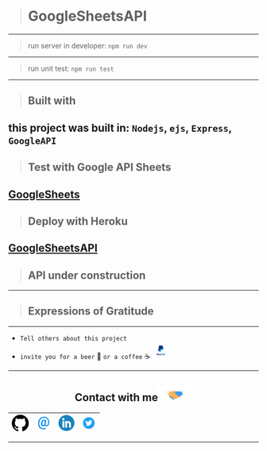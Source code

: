 > # GoogleSheetsAPI
---
> run server in developer: `npm run dev`
---
> run unit test: `npm run test`
---
> ## Built with
this project was built in: `Nodejs`, `ejs`, `Express`, `GoogleAPI`
---
> ## Test with Google API Sheets
[GoogleSheets](https://docs.google.com/spreadsheets/d/1IwI4STY9b5Q5rglBCSQSmJc8rGexfYQvyzdXai-B7i0/edit#gid=0)
---
> ## Deploy with Heroku
[GoogleSheetsAPI](https://test-googlesheetsapi.herokuapp.com/)
---
> ## API under construction

---
> ## Expressions of Gratitude
---
* `Tell others about this project`
* `invite you for a beer` 🍺 `or a coffee` ☕ [<img src="https://github.com/ricardo1470/MEVN/blob/main/src/public/images/paypal.png" alt="Github logo" width="34">](https://paypal.me/ricardo1470?locale.x=es_XC)
---

<div align="center">
<h2>
    Contact with me<img src="https://github.com/ricardo1470/MEVN/blob/main/src/public/images/Handshake.gif"  alt="handshake" height="32px">
</h2>

| [<img src="https://github.com/ricardo1470/MEVN/blob/main/src/public/images/GitHub.png" alt="Github logo" width="34">](https://github.com/ricardo1470/README/blob/master/README.md) | [<img src="https://github.com/ricardo1470/MEVN/blob/main/src/public/images/email.png" alt="email logo" height="32">](mailto:ricardo.alfonso.camayo@gmail.com) | [<img src="https://github.com/ricardo1470/MEVN/blob/main/src/public/images/linkedin-icon.png" alt="Linkedin Logo" width="32">](https://www.linkedin.com/in/ricardo-alfonso-camayo/) | [<img src="https://github.com/ricardo1470/MEVN/blob/main/src/public/images/twitter.png" alt="Twitter Logo" width="30">](https://twitter.com/RICARDO1470) |
|:---:|:---:|:---:|:---:|

</div>

---
